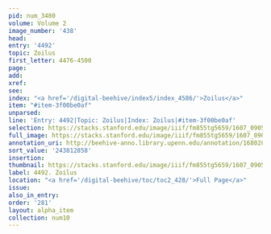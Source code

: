 ```yaml
---
pid: num_3480
volume: Volume 2
image_number: '438'
head:
entry: '4492'
topic: Zoilus
first_letter: 4476-4500
page:
add:
xref:
see:
index: "<a href='/digital-beehive/index5/index_4586/'>Zoilus</a>"
item: "#item-3f00be0af"
unparsed:
line: 'Entry: 4492|Topic: Zoilus|Index: Zoilus|#item-3f00be0af'
selection: https://stacks.stanford.edu/image/iiif/fm855tg5659/1607_0905/764,2858,2776,463/full/0/default.jpg
full_image: https://stacks.stanford.edu/image/iiif/fm855tg5659/1607_0905/full/full/0/default.jpg
annotation_uri: http://beehive-anno.library.upenn.edu/annotation/1680281275121
sort_value: '243812858'
insertion:
thumbnail: https://stacks.stanford.edu/image/iiif/fm855tg5659/1607_0905/764,2858,600,180/250,/0/default.jpg
label: 4492. Zoilus
location: "<a href='/digital-beehive/toc/toc2_428/'>Full Page</a>"
issue:
also_in_entry:
order: '281'
layout: alpha_item
collection: num10
---
```

